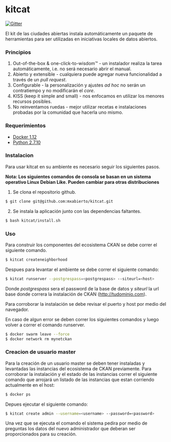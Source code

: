 kitcat
======

[![Gitter](https://badges.gitter.im/Join%20Chat.svg)](https://gitter.im/mxabierto/kitcat?utm_source=badge&utm_medium=badge&utm_campaign=pr-badge&utm_content=badge)

El kit de las ciudades abiertas instala automáticamente un paquete de herramientas para ser utilizadas en iniciativas locales de datos abiertos.

### Principios

1. Out-of-the-box & one-click-to-wisdom™ - un instalador realiza la tarea automáticamente, i.e. no será necesario abrir el manual.
2. Abierto y extensible - cualquiera puede agregar nueva funcionalidad a través de un _pull request_.
3. Configurable - la personalización y ajustes _ad hoc_ no serán un contratiempo y no modificarán el _core_.
4. KISS (keep it simple and small) - nos enfocamos en utilizar los menores recursos posibles.
5. No reinventamos ruedas - mejor utilizar recetas e instalaciones probadas por la comunidad que hacerla uno mismo.

### Requerimientos
- [Docker 1.12](https://www.docker.com/)
- [Python 2.7.10](https://www.python.org/downloads/)

### Instalacion

Para usar kitcat en su ambiente es necesario seguir los siguientes pasos.

**Nota: Los siguientes comandos de consola se basan en un sistema operativo Linux Debian Like. Pueden cambiar para otras distribuciones**

1. Se clona el repositorio github.

```sh
$ git clone git@github.com:mxabierto/kitcat.git
```
2. Se instala la aplicación junto con las dependencias faltantes.
```sh
$ bash kitcat/install.sh
```

### Uso
Para construir los componentes del ecosistema CKAN se debe correr el siguiente comando.

```sh
$ kitcat createneighborhood
```

Despues para levantar el ambiente se debe correr el siguiente comando:

```sh
$ kitcat runserver --postgrespass=<postgrespass> --siteurl=<host>
```

Donde *postgrespass* sera el password de la base de datos y *siteurl* la url base donde correra la instalación de CKAN (http://tudominio.com).

Para corroborar la instalación se debe revisar el puerto y host por medio del navegador.

En caso de algun error se deben correr los siguientes comandos y luego volver a correr el comando runserver.

```sh
$ docker swarm leave --force
$ docker network rm mynetckan
```

### Creacion de usuario master
Para la creación de un usuario master se deben tener instaladas y levantadas las instancias del ecosistema de CKAN previamente. Para corroborar la instalación y el estado de las instancias correr el siguiente comando que arrojará un listado de las instancias que estan corriendo actualmente en el host:

```sh
$ docker ps
```

Depues ejecutar el siguiente comando:

```sh
$ kitcat create admin --username=<username> --password=<password>
```

Una vez que se ejecuta el comando el sistema pedira por medio de preguntas los datos del nuevo administrador que deberan ser proporcionados para su creación.
